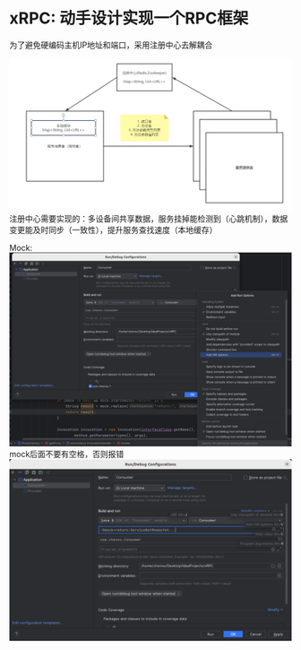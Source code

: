 # xRPC: 动手设计实现一个RPC框架

为了避免硬编码主机IP地址和端口，采用注册中心去解耦合

![img.png](img.png)
注册中心需要实现的：多设备间共享数据，服务挂掉能检测到（心跳机制），数据变更能及时同步（一致性），提升服务查找速度（本地缓存）

Mock:
![img_1.png](img_1.png)
mock后面不要有空格，否则报错
![img_2.png](img_2.png)
